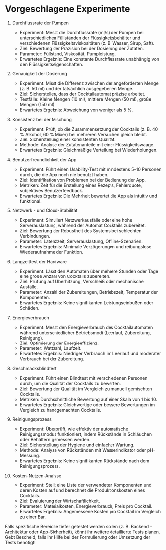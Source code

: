 # Vorgeschlagene Experimente

1. Durchflussrate der Pumpen

   - Experiment: Messt die Durchflussrate (ml/s) der Pumpen bei unterschiedlichen Füllständen der Flüssigkeitsbehälter und verschiedenen Flüssigkeitsviskositäten (z. B. Wasser, Sirup, Saft).
   - Ziel: Bewertung der Präzision bei der Dosierung der Zutaten.
   - Parameter: Füllstand, Viskosität, Pumpleistung.
   - Erwartetes Ergebnis: Eine konstante Durchflussrate unabhängig von den Flüssigkeitseigenschaften.

2. Genauigkeit der Dosierung

   - Experiment: Misst die Differenz zwischen der angeforderten Menge (z. B. 50 ml) und der tatsächlich ausgegebenen Menge.
   - Ziel: Sicherstellen, dass der Cocktailautomat präzise arbeitet.
   - Testfälle: Kleine Mengen (10 ml), mittlere Mengen (50 ml), große Mengen (150 ml).
   - Erwartetes Ergebnis: Abweichung von weniger als 5 %.

3. Konsistenz bei der Mischung

   - Experiment: Prüft, ob die Zusammensetzung der Cocktails (z. B. 40 % Alkohol, 60 % Mixer) bei mehreren Versuchen gleich bleibt.
   - Ziel: Sicherstellung einer konsistenten Qualität.
   - Methode: Analyse der Zutatenanteile mit einer Flüssigkeitswaage.
   - Erwartetes Ergebnis: Gleichmäßige Verteilung bei Wiederholungen.

4. Benutzerfreundlichkeit der App

   - Experiment: Führt einen Usability-Test mit mindestens 5–10 Personen durch, die die App noch nie benutzt haben.
   - Ziel: Identifikation von Problemen bei der Bedienung der App.
   - Metriken: Zeit für die Erstellung eines Rezepts, Fehlerquote, subjektives Benutzerfeedback.
   - Erwartetes Ergebnis: Die Mehrheit bewertet die App als intuitiv und funktional.

5. Netzwerk - und Cloud-Stabilität

   - Experiment: Simuliert Netzwerkausfälle oder eine hohe Serverauslastung, während der Automat Cocktails zubereitet.
   - Ziel: Bewertung der Robustheit des Systems bei schlechten Verbindungen.
   - Parameter: Latenzzeit, Serverauslastung, Offline-Szenarien.
   - Erwartetes Ergebnis: Minimale Verzögerungen und reibungslose Wiederaufnahme der Funktion.

6. Langzeittest der Hardware

   - Experiment: Lässt den Automaten über mehrere Stunden oder Tage eine große Anzahl von Cocktails zubereiten.
   - Ziel: Prüfung auf Überhitzung, Verschleiß oder mechanische Ausfälle.
   - Parameter: Anzahl der Zubereitungen, Betriebszeit, Temperatur der Komponenten.
   - Erwartetes Ergebnis: Keine signifikanten Leistungseinbußen oder Schäden.

7. Energieverbrauch

   - Experiment: Messt den Energieverbrauch des Cocktailautomaten während unterschiedlicher Betriebsmodi (Leerlauf, Zubereitung, Reinigung).
   - Ziel: Optimierung der Energieeffizienz.
   - Parameter: Wattzahl, Laufzeit.
   - Erwartetes Ergebnis: Niedriger Verbrauch im Leerlauf und moderater Verbrauch bei der Zubereitung.

8. Geschmacksblindtest

   - Experiment: Führt einen Blindtest mit verschiedenen Personen durch, um die Qualität der Cocktails zu bewerten.
   - Ziel: Bewertung der Qualität im Vergleich zu manuell gemischten Cocktails.
   - Metriken: Durchschnittliche Bewertung auf einer Skala von 1 bis 10.
   - Erwartetes Ergebnis: Gleichwertige oder bessere Bewertungen im Vergleich zu handgemachten Cocktails.

9. Reinigungsprozess

   - Experiment: Überprüft, wie effektiv der automatische Reinigungsmodus funktioniert, indem Rückstände in Schläuchen oder Behältern gemessen werden.
   - Ziel: Sicherstellung der Hygiene und einfacher Wartung.
   - Methode: Analyse von Rückständen mit Wasserindikator oder pH-Messung.
   - Erwartetes Ergebnis: Keine signifikanten Rückstände nach dem Reinigungsprozess.

10. Kosten-Nutzen-Analyse

    - Experiment: Stellt eine Liste der verwendeten Komponenten und deren Kosten auf und berechnet die Produktionskosten eines Cocktails.
    - Ziel: Evaluierung der Wirtschaftlichkeit.
    - Parameter: Materialkosten, Energieverbrauch, Preis pro Cocktail.
    - Erwartetes Ergebnis: Angemessene Kosten pro Cocktail im Vergleich zu einer Bar.

Falls spezifische Bereiche tiefer getestet werden sollen (z. B. Backend   -Architektur oder App-Sicherheit), könnt ihr weitere detaillierte Tests planen. Gebt Bescheid, falls ihr Hilfe bei der Formulierung oder Umsetzung der Tests benötigt!

